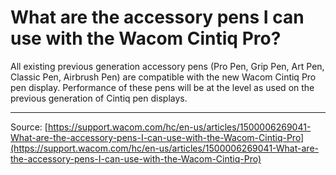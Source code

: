 # What are the accessory pens I can use with the Wacom Cintiq Pro?

All existing previous generation accessory pens (Pro Pen, Grip Pen, Art Pen, Classic Pen, Airbrush Pen) are compatible with the new Wacom Cintiq Pro pen display. Performance of these pens will be at the level as used on the previous generation of Cintiq pen displays.

---
Source: [https://support.wacom.com/hc/en-us/articles/1500006269041-What-are-the-accessory-pens-I-can-use-with-the-Wacom-Cintiq-Pro](https://support.wacom.com/hc/en-us/articles/1500006269041-What-are-the-accessory-pens-I-can-use-with-the-Wacom-Cintiq-Pro)
